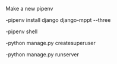 Make a new pipenv

-pipenv install django django-mppt --three

-pipenv shell

-python manage.py createsuperuser

-python manage.py runserver
